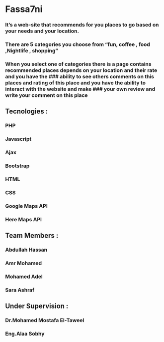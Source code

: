 # Fassa7ni


### It’s a web-site that recommends for you places to go based on your needs and your location.
### There are 5 categories you choose from “fun, coffee , food ,Nightlife , shopping”
### When you select one of categories there is a page contains recommended  places depends on your location and their rate and you have the ### ability to see others comments on this places and rating of this place and you have the ability to interact with the website and make ### your own review and write your comment on this place


## Tecnologies :
### PHP
### Javascript
### Ajax
### Bootstrap
### HTML
### CSS
### Google Maps API
### Here Maps API


## Team Members :
### Abdullah Hassan
### Amr Mohamed
### Mohamed Adel
### Sara Ashraf


## Under Supervision :
### Dr.Mohamed Mostafa El-Taweel
### Eng.Alaa Sobhy


